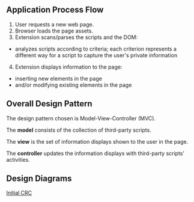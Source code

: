## Application Process Flow

1. User requests a new web page.
2. Browser loads the page assets.
3. Extension scans/parses the scripts and the DOM:
 - analyzes scripts according to criteria; each criterion represents a different way for a script to capture the user's private information
4. Extension displays information to the page:
 - inserting new elements in the page
 - and/or modifying existing elements in the page

## Overall Design Pattern

The design pattern chosen is Model-View-Controller (MVC).

The **model** consists of the collection of third-party scripts.

The **view** is the set of information displays shown to the user in the page.

The **controller** updates the information displays with third-party scripts' activities.

## Design Diagrams

[Initial CRC](./CRC_16_02_10.png)



